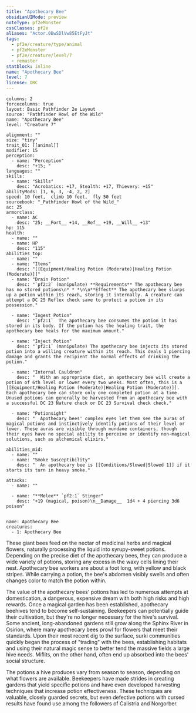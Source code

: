 ```yaml
---
title: "Apothecary Bee"
obsidianUIMode: preview
noteType: pf2eMonster
cssClasses: pf2e
aliases: "Actor.0BwSDlVw85EtFyJt" 
tags:
  - pf2e/creature/type/animal
  - pf2eMonster
  - pf2e/creature/level/7
  - remaster
statblock: inline
name: "Apothecary Bee"
level: 7
license: ORC
---
```


```statblock
columns: 2
forcecolumns: true
layout: Basic Pathfinder 2e Layout
source: "Pathfinder Howl of the Wild"
name: "Apothecary Bee"
level: "Creature 7"

alignment: ""
size: "tiny"
trait_01: [[animal]]
modifier: 15
perception:
  - name: "Perception"
    desc: "+15; "
languages: ""
skills:
  - name: "Skills"
    desc: "Acrobatics: +17, Stealth: +17, Thievery: +15"
abilityMods: [1, 6, 3, -4, 2, 2]
speed: 10 feet,  climb 10 feet,  fly 50 feet
sourcebook: "_Pathfinder Howl of the Wild_"
ac: 25
armorclass:
  - name: AC
    desc: "25; __Fort__ +14, __Ref__ +19, __Will__ +13"
hp: 115
health:
  - name: ""
  - name: HP
    desc: "115"
abilities_top:
  - name: ""
  - name: "Items"
    desc: "[[Equipment/Healing Potion (Moderate)|Healing Potion (Moderate)]]"
  - name: "Drain Potion"
    desc: "`pf2:2` (manipulate) **Requirements** The apothecary bee has no stored potions\n* * *\n\n**Effect** The apothecary bee slurps up a potion within its reach, storing it internally. A creature can attempt a DC 25 Reflex check save to protect a potion in its possession."

  - name: "Ingest Potion"
    desc: "`pf2:1`  The apothecary bee consumes the potion it has stored in its body. If the potion has the healing trait, the apothecary bee heals for the maximum amount."

  - name: "Inject Potion"
    desc: "`pf2:1` (manipulate) The apothecary bee injects its stored potion into a willing creature within its reach. This deals 1 piercing damage and grants the recipient the normal effects of drinking the potion."

  - name: "Internal Cauldron"
    desc: "  With an appropriate diet, an apothecary bee will create a potion of 6th level or lower every two weeks. Most often, this is a [[Equipment/Healing Potion (Moderate)|Healing Potion (Moderate)]]. Each apothecary bee can store only one completed potion at a time. Unused potions can generally be harvested from an apothecary bee with a successful DC 23 Nature check or DC 23 Survival check check."

  - name: "Potionsight"
    desc: "  Apothecary bees' complex eyes let them see the auras of magical potions and instinctively identify potions of their level or lower. These auras are visible through mundane containers, though their eyes have no special ability to perceive or identify non-magical solutions, such as alchemical elixirs."

abilities_mid:
  - name: ""
  - name: "Smoke Susceptibility"
    desc: "  An apothecary bee is [[Conditions/Slowed|Slowed 1]] if it starts its turn in heavy smoke."

attacks:
  - name: ""

  - name: "**Melee** `pf2:1` Stinger"
    desc: "+19 (magical, poison)\n__Damage__  1d4 + 4 piercing 3d6 poison"
 
```

```encounter-table
name: Apothecary Bee
creatures:
  - 1: Apothecary Bee
```



These giant bees feed on the nectar of medicinal herbs and magical flowers, naturally processing the liquid into syrupy-sweet potions. Depending on the precise diet of the apothecary bees, they can produce a wide variety of potions, storing any excess in the waxy cells lining their nest. Apothecary bee workers are about a foot long, with yellow and black stripes. While carrying a potion, the bee's abdomen visibly swells and often changes color to match the potion within.

The value of the apothecary bees' potions has led to numerous attempts at domestication, a dangerous, expensive dream with both high risks and high rewards. Once a magical garden has been established, apothecary beehives tend to become self-sustaining. Beekeepers can potentially guide their cultivation, but they're no longer necessary for the hive's survival. Some ancient, long-abandoned gardens still grow along the Sphinx River in Osirion, where many apothecary bees prowl for flowers that meet their standards. Upon their most recent dig to the surface, surki communities quickly began the process of "trading" with the bees, establishing habitats and using their natural magic sense to better tend the massive fields a large hive needs. Miflits, on the other hand, often end up absorbed into the bees' social structure.

The potions a hive produces vary from season to season, depending on what flowers are available. Beekeepers have made strides in creating gardens that yield specific potions and have even developed harvesting techniques that increase potion effectiveness. These techniques are valuable, closely guarded secrets, but even defective potions with cursed results have found use among the followers of Calistria and Norgorber.
